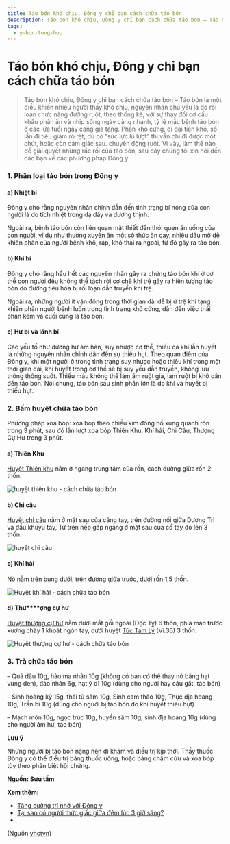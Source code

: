 ```yaml
---
title: Táo bón khó chịu, Đông y chỉ bạn cách chữa táo bón
description: Táo bón khó chịu, Đông y chỉ bạn cách chữa táo bón – Táo bón là một điều khiến nhiều người thấy khó chịu, nguyên nhân chủ yếu là do rối loạn chức năng đường ruột, theo thống kê, với sự thay đổi cơ cấu khẩu phần ăn và nhịp sống ngày càng nhanh, tỷ lệ mắc bệnh táo bón ở các lứa tuổi ngày càng gia tăng. Phân khô cứng, đi đại tiện khó, số lần đi tiêu giảm rõ rệt, dù có “sức lực lũ lượt” thì vẫn chỉ đi được một chút, hoặc còn cảm giác sau. chuyển động ruột. Vì vậy, làm thế nào để giải quyết những rắc rối của táo bón, sau đây chúng tôi xin nói đến các bạn về các phương pháp Đông y
tags:
  - y-hoc-tong-hop
---
```


# Táo bón khó chịu, Đông y chỉ bạn cách chữa táo bón 

> Táo bón khó chịu, Đông y chỉ bạn cách chữa táo bón – Táo bón là một điều khiến nhiều người thấy khó chịu, nguyên nhân chủ yếu là do rối loạn chức năng đường ruột, theo thống kê, với sự thay đổi cơ cấu khẩu phần ăn và nhịp sống ngày càng nhanh, tỷ lệ mắc bệnh táo bón ở các lứa tuổi ngày càng gia tăng. Phân khô cứng, đi đại tiện khó, số lần đi tiêu giảm rõ rệt, dù có “sức lực lũ lượt” thì vẫn chỉ đi được một chút, hoặc còn cảm giác sau. chuyển động ruột. Vì vậy, làm thế nào để giải quyết những rắc rối của táo bón, sau đây chúng tôi xin nói đến các bạn về các phương pháp Đông y

### **1. Phân loại táo bón trong Đông y**

#### **a) Nhiệt bí**

Đông y cho rằng nguyên nhân chính dẫn đến tình trạng bí nóng của con người là do tích nhiệt trong dạ dày và dương thịnh.

Ngoài ra, bệnh táo bón còn liên quan mật thiết đến thói quen ăn uống của con người, ví dụ như thường xuyên ăn một số thức ăn cay, nhiều dầu mỡ dễ khiến phân của người bệnh khô, ráp, khó thải ra ngoài, từ đó gây ra táo bón.

#### **b) Khí bí**

Đông y cho rằng hầu hết các nguyên nhân gây ra chứng táo bón khí ở cơ thể con người đều không thể tách rời cơ chế khí trệ gây ra hiện tượng táo bón do đường tiêu hóa bị rối loạn dẫn truyền khí trệ.

Ngoài ra, những người ít vận động trong thời gian dài dễ bị ứ trệ khí tạng khiến phân người bệnh luôn trong tình trạng khô cứng, dẫn đến việc thải phân kém và cuối cùng là táo bón.

#### **c) Hư bí và lãnh bí**

Các yếu tố như dương hư âm hàn, suy nhược cơ thể, thiếu cả khí lẫn huyết là những nguyên nhân chính dẫn đến sự thiếu hụt. Theo quan điểm của Đông y, khi một người ở trong tình trạng suy nhược hoặc thiếu khí trong một thời gian dài, khí huyết trong cơ thể sẽ bị suy yếu dẫn truyền, không lưu thông thông suốt. Thiếu máu không thể làm ẩm ruột già, làm ruột bị khô dẫn đến táo bón. Nói chung, táo bón sau sinh phần lớn là do khí và huyết bị thiếu hụt.

### **2. Bấm huyệt chữa táo bón**

Phương pháp xoa bóp: xoa bóp theo chiều kim đồng hồ xung quanh rốn trong 3 phút, sau đó lần lượt xoa bóp Thiên Khu, Khí hải, Chi Câu, Thượng Cự Hư trong 3 phút.

#### **a) Thiên Khu**

[Huyệt Thiên khu](/yhctvn/vi-tri-huyet-thien-khu/) nằm ở ngang trung tâm của rốn, cách đường giữa rốn 2 thốn.

![huyệt thiên khu - cách chữa táo bón](/imgs/yhctvn/huyet-thien-khu-300x169.jpg)

#### **b) Chi câu**

[Huyệt chi câu](/yhctvn/vi-tri-huyet-chi-cau-%e6%94%af%e6%b2%9f/) nằm ở mặt sau của cẳng tay, trên đường nối giữa Dương Trì và đầu khuỷu tay, Từ trên nếp gấp ngang ở mặt sau của cổ tay đo lên 3 thốn.

![huyệt chi câu](/imgs/yhctvn/huyet-chi-cau-300x169.png)

#### **c) Khí** **hải**

Nó nằm trên bụng dưới, trên đường giữa trước, dưới rốn 1,5 thốn.

![Huyệt khí hải - cách chữa táo bón](/imgs/yhctvn/Huyet-khi-hai-300x169.jpg)

#### **d) Thư****ợng cự hư**

[Huyệt thượng cự hư](/yhctvn/vi-tri-huyet-thuong-cu-hu-%e4%b8%8a%e5%b7%a8%e8%99%9a/) nằm dưới mắt gối ngoài (Độc Tỵ) 6 thốn, phía mào trước xương chày 1 khoát ngón tay, dưới huyệt [Túc Tam Lý](/yhctvn/vi-tri-huyet-tuc-tam-ly-%e8%b6%b3%e4%b8%89%e9%87%8c/) (Vi.36) 3 thốn.

![Huyệt thượng cự hư - cách chữa táo bón](/imgs/yhctvn/Huyet-thuong-cu-hu-300x169.jpg)

### **3. Trà chữa táo bón**

– Quả dâu 10g, hảo ma nhân 10g (không có bạn có thể thay nó bằng hạt vừng đen), đào nhân 6g, hạt ý dĩ 10g (dùng cho người hay cáu gắt, táo bón)

– Sinh hoàng kỳ 15g, thái tử sâm 10g, Sinh cam thảo 10g, Thục địa hoàng 10g, Trần bì 10g (dùng cho người bị táo bón do khí huyết thiếu hụt)

– Mạch môn 10g, ngọc trúc 10g, huyền sâm 10g, sinh địa hoàng 10g (dùng cho người âm hư, táo bón)

**Lưu ý**

Những người bị táo bón nặng nên đi khám và điều trị kịp thời. Thầy thuốc Đông y có thể điều trị bằng thuốc uống, hoặc bằng châm cứu và xoa bóp tùy theo phân biệt hội chứng.

**Nguồn: Sưu tầm**

**Xem thêm:**

* [Tăng cường trí nhớ với Đông y](/yhctvn/tang-cuong-tri-nho-voi-dong-y/)
* [Tại sao có người thức giấc giữa đêm lúc 3 giờ sáng?](/yhctvn/tai-sao-co-nguoi-thuc-giac-giua-dem-luc-3-gio-sang/)
*

(Nguồn <a href="https://yhctvn.com/tao-bon-kho-chiu-dong-y-chi-ban-cach-chua-tao-bon/" target="_blank">yhctvn</a>)
